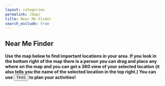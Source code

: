 ```yaml
---
layout: categories
permalink: /map/
title: Near Me Finder
search_exclude: true
---
```

<!--- CSS Styling Sheet-->
<style>

.row {
  align-items: center;
  display: flex;
}
#map {
      height: 700px; /* The height is 400 pixels */
      width: 100%; /* The width is the width of the web page */
}

.column {
  flex: 33.33%;
  padding: 5px;
}
</style>

## Near Me Finder
#### Use the map below to find important locations in your area. If you look in the bottom right of the map there is a person you can drag and place any where on the map and you can get a 360 view of your selected location (it also tells you the name of the selected location in the top right.) You can use <a href='https://cubnavarro.github.io/Tri2GroupFastpages/markdown/'><button>THIS</button></a> to plan your activities!
<div id="map"></div>

<script src="https://maps.googleapis.com/maps/api/js?key=AIzaSyD0erTF9F5UoSk6YZ4wIWNg0j7vbkSXGcw&callback=initMap&v=weekly" defer></script>
    
<script>                              
      // Initialize and add the map
      function initMap() {
        // The location of Borrego Springs
        var sd = { lat: 32.986370, lng: -117.023491 };

        var map = new google.maps.Map(document.getElementById("map"), {
          zoom: 9,  
          center: sd,
        });

        var markers = [
          {
          coords : {lat: 32.832809, lng: -117.271271}, 
          content: '<p style="color:blue;">House 1-La Jolla</p>' 
          },
          {
          coords : {lat: 32.999780, lng: -117.257200}, 
          content: '<p style="color:blue;">House 2-North Pacific Beach</p>'  
          }, 
          {
          coords : {lat: 32.713631, lng: -117.155602}, 
          content: '<p style="color:blue;">House 3-Downtown San Diego</p> '  
          }, 
          {  
          coords : {lat: 33.158350, lng: -117.032630}, 
          content: '<p style="color:blue;"> Daves Hot Chicken (Food)</p>'  
          }, 
          {
          coords : {lat: 32.912239, lng: -117.147217}, 
          content: '<p style="color:blue;">Raising Canes (Food)</p>'  
          },
          {
          coords : {lat: 32.769939, lng: -117.251091}, 
          content: '<p style="color:blue;">Belmont Park (Activity)</p>'  
          },
          {
          coords : {lat: 33.010290, lng: -116.947480}, 
          content: '<p style="color:blue;">Potato Chip Rock (Activity)</p>'  
          },
	
        ];
      
        // Loop through markers 
        for(var i = 0; i < markers.length; i++) { 
          addMarker(markers[i]); 
        }
                                          
        // Add Marker 
        function addMarker(props){ 
          var marker =  new google.maps.Marker({ 
            position:props.coords, 
            map:map, 
          });

          if(props.content) { 
               var infoWindow = new google.maps.InfoWindow({ 
              content:props.content 
               });
            infoWindow.open(map, marker);
            marker.addListener( 'click', function(){ 
              infoWindow.open(map, marker); 
            });
          }
        }                                          
      }

      window.initMap = initMap;
</script>
<br/>
<br/>
<br/>
<div id="map1"></div>